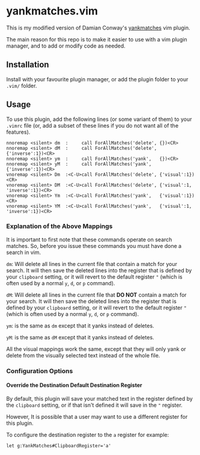 # yankmatches.vim

This is my modified version of Damian Conway's [yankmatches][] vim plugin.

The main reason for this repo is to make it easier to use with a vim plugin
manager, and to add or modify code as needed.

## Installation

Install with your favourite plugin manager, or add the plugin folder to your
`.vim/` folder.

## Usage

To use this plugin, add the following lines (or some variant of them) to your
`.vimrc` file (or, add a subset of these lines if you do not want all of the
features).

```vim
nnoremap <silent> dm  :     call ForAllMatches('delete', {})<CR>
nnoremap <silent> dM  :     call ForAllMatches('delete', {'inverse':1})<CR>
nnoremap <silent> ym  :     call ForAllMatches('yank',   {})<CR>
nnoremap <silent> yM  :     call ForAllMatches('yank',   {'inverse':1})<CR>
vnoremap <silent> Dm  :<C-U>call ForAllMatches('delete', {'visual':1})<CR>
vnoremap <silent> DM  :<C-U>call ForAllMatches('delete', {'visual':1, 'inverse':1})<CR>
vnoremap <silent> Ym  :<C-U>call ForAllMatches('yank',   {'visual':1})<CR>
vnoremap <silent> YM  :<C-U>call ForAllMatches('yank',   {'visual':1, 'inverse':1})<CR>
```

### Explanation of the Above Mappings

It is important to first note that these commands operate on search matches. So,
before you issue these commands you must have done a search in vim.

`dm`: Will delete all lines in the current file that contain a match for your
search. It will then save the deleted lines into the register that is defined by
your `clipboard` setting, or it will revert to the default register `"` (which
is often used by a normal `y`, `d`, or `p` command).

`dM`: Will delete all lines in the current file that **DO NOT** contain a match for
your search. It will then save the deleted lines into the register that is
defined by your `clipboard` setting, or it will revert to the default register
`"` (which is often used by a normal `y`, `d`, or `p` command).

`ym`: is the same as `dm` except that it yanks instead of deletes.

`yM`: is the same as `dM` except that it yanks instead of deletes.

All the visual mappings work the same, except that they will only yank or delete
from the visually selected text instead of the whole file.

### Configuration Options

#### Override the Destination Default Destination Register

By default, this plugin will save your matched text in the register defined by
the `clipboard` setting, or if that isn't defined it will save in the `"`
register.

However, It is possible that a user may want to use a different register for
this plugin.

To configure the destination register to the `a` register for example:

```vim
let g:YankMatches#ClipboardRegister='a'
```

[yankmatches]: https://github.com/thoughtstream/Damian-Conway-s-Vim-Setup/blob/master/plugin/yankmatches.vim
